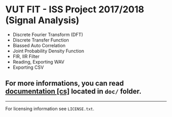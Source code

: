 VUT FIT - ISS Project 2017/2018 (Signal Analysis)
================================
- Discrete Fourier Transform (DFT)
- Discrete Transfer Function
- Biassed Auto Correlation
- Joint Probability Density Function
- FIR, IIR Filter
- Reading, Exporting WAV
- Exporting CSV

## For more informations, you can read [documentation [cs]](https://github.com/Aroidzap/VUT-FIT-ISS-Project-2017-2018/blob/master/doc/xpazdi02.pdf) located in `doc/` folder.
----------------------------------------------------------------------------------------
For licensing information see `LICENSE.txt`.